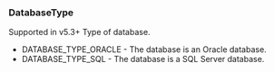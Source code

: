 ### DatabaseType
Supported in v5.3+
  Type of database.

- DATABASE_TYPE_ORACLE - The database is an Oracle database.
- DATABASE_TYPE_SQL - The database is a SQL Server database.
